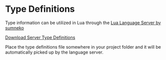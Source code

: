# Type Definitions

Type information can be utilized in Lua through the [Lua Language Server by sumneko](https://luals.github.io/)

[Download Server Type Definitions](/hubos-server.d.lua)

Place the type definitions file somewhere in your project folder and it will be automatically picked up by the language server.
